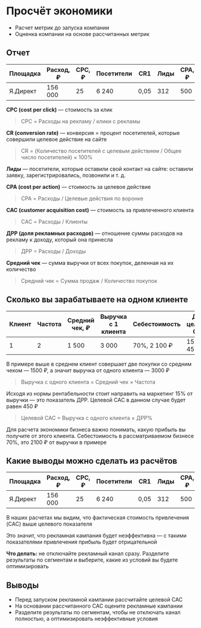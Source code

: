 # Просчёт экономики

- Расчет метрик до запуска компании 
- Оцненка компании на основе рассчитанных метрик


## Отчет

 Площадка  | Расход, ₽ | CPC, ₽ | Посетители | CR1 | Лиды | CPA, ₽ | CR2 | Клиенты | CAC, ₽
--- | --- | --- | --- | --- | --- | ---- | ---- | ---- | --- 
Я.Директ | 156 000 | 25 | 6 240 | 0,05 | 312 | 500 | 0,5 | 156 | 1 000


**CPC (cost per click)** — стоимость за клик
>CPC = Расходы на рекламу / клики с рекламы

**CR (conversion rate)** — конверсия = процент посетителей,
которые совершили целевое действие на сайте
>CR = (Количество посетителей с целевым
действием / Общее число посетителей) × 100%

**Лиды** — посетители, которые оставили свой контакт на сайте:
оставили заявку, зарегистрировались, позвонили и т. д.

**CPA (cost per action)** — стоимость за целевое действие
>CPA = Расходы / Целевые действия по воронке

**CAC (customer acquisition cost)** — стоимость
за привлеченного клиента
>CAC = Расходы / Клиенты

**ДРР (доля рекламных расходов)** — отношение суммы расходов на рекламу
к доходу, который она принесла
>ДРР = Расходы / Доходы

**Средний чек** — сумма выручки от всех покупок,
деленная на их количество
>Средний чек = Сумма продаж / Количество покупок


## Сколько вы зарабатываете на одном клиенте

Клиент | Частота | Средний чек, ₽ | Выручка с 1 клиента | Себестоимость | ДРР, целевой CAC
--- | --- | --- | --- | --- | ---
1 | 2 | 1 500 | 3 000  |70%, 2 100 ₽ | 15%, 450 ₽

В примере выше в среднем клиент совершает две покупки
со средним чеком — 1500 ₽, а значит выручка от одного
клиента — 3000 ₽
> Выручка с одного клиента = Средний чек × Частота

Исходя из нормы рентабельности стоит направить
на маркетинг 15% от выручки — это показатель ДРР.
Целевой САС в данном случае будет равен 450 ₽
> Целевой САС = Выручка с одного клиента × ДРР%

Для расчета экономики бизнеса важно понимать,
какую прибыль вы получите от этого клиента.
Себестоимость в рассматриваемом бизнесе 70%,
это 2100 ₽ от выручки в примере


## Какие выводы можно сделать из расчётов

Площадка | Расход, ₽ | CPC, ₽ | Посетители | CR1 | Лиды | CPA, ₽ | CR2 | Клиенты | CAC, ₽ | Целевой САС, ₽
--- | --- | --- | --- | --- | --- | --- | --- | --- | --- | ---
Я.Директ | 156 000 | 25 | 6 240 | 0,05 | 312  | 500 | 0,5 | 156 | <span style="color:red">1 000</span> | 450


В наших расчетах мы видим, что фактическая
стоимость привлечения (CAC) выше целевого
показателя

Это значит, что рекламная кампания будет
неэффективна — с такими показателями
привлечения прибыль будет отрицательной

**Что делать:** не отключайте рекламный
канал сразу. Разделите результаты
по сегментам и выберите, какие
из условий вы будете оптимизировать

## Выводы

- Перед запуском рекламной кампании
рассчитайте целевой CAC
- На основании рассчитанного CAC
оцените рекламные кампании
- Разделите результаты по сегментам,
чтобы не отключать канал полностью,
а оптимизировать неэффективные
условия
